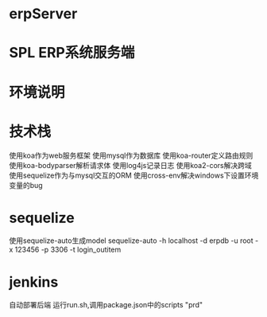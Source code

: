# erpServer
# SPL ERP系统服务端
# 环境说明

# 技术栈
使用koa作为web服务框架
使用mysql作为数据库
使用koa-router定义路由规则
使用koa-bodyparser解析请求体
使用log4js记录日志
使用koa2-cors解决跨域
使用sequelize作为与mysql交互的ORM
使用cross-env解决windows下设置环境变量的bug

# sequelize
使用sequelize-auto生成model
sequelize-auto -h localhost -d erpdb -u root -x 123456 -p 3306 -t login_outitem

# jenkins
自动部署后端
运行run.sh,调用package.json中的scripts "prd"